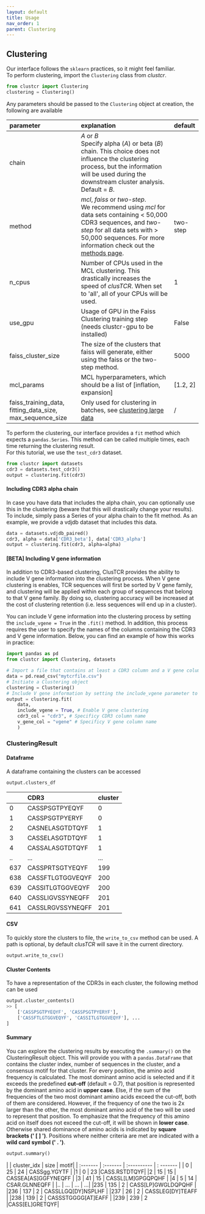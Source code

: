 ```yaml
---
layout: default
title: Usage
nav_order: 1
parent: Clustering
---
```



## Clustering

Our interface follows the `sklearn` practices, so it might feel familiar.  
To perform clustering, import the `Clustering` class from *clustcr*.

```python
from clustcr import Clustering
clustering = Clustering()
```

Any parameters should be passed to the `Clustering` object at creation, the following are available

| parameter | explanation | default |
|:-------------|:------------------|:------|
| chain | *A* or *B*<br />Specify alpha (*A*) or beta (*B*) chain. This choice does not influence the clustering process, but the information will be used during the downstream cluster analysis. Default = *B*. |  |
| method |  *mcl*, *faiss* or *two-step*. <br> We recommend using *mcl* for data sets containing < 50,000 CDR3 sequences, and *two-step* for all data sets with > 50,000 sequences. For more information check out the [methods page](methods). | two-step  |
| n_cpus | Number of CPUs used in the MCL clustering. This drastically increases the speed of *clusTCR*. When set to 'all', all of your CPUs will be used. | 1  |
| use_gpu | Usage of GPU in the Faiss Clustering training step (needs clustcr-gpu to be installed) | False |
| faiss_cluster_size | The size of the clusters that faiss will generate, either using the faiss or the two-step method. | 5000 |
| mcl_params | MCL hyperparameters, which should be a list of \[inflation, expansion\] | \[1.2, 2\]  |
| faiss_training_data, fitting_data_size, max_sequence_size | Only used for clustering in batches, see [clustering large data](large-data) | /  |

To perform the clustering, our interface provides a `fit` method which expects a `pandas.Series`.
This method can be called multiple times, each time returning the clustering result.  
For this tutorial, we use the `test_cdr3` dataset.

```python
from clustcr import datasets
cdr3 = datasets.test_cdr3()
output = clustering.fit(cdr3)
```

#### Including CDR3 alpha chain
In case you have data that includes the alpha chain, you can optionally use this in the clustering (beware that this will drastically change your results).
To include, simply pass a Series of your alpha chain to the fit method.
As an example, we provide a vdjdb dataset that includes this data.

```python
data = datasets.vdjdb_paired()
cdr3, alpha = data['CDR3_beta'], data['CDR3_alpha']
output = clustering.fit(cdr3, alpha=alpha)
```

 #### [BETA] Including V gene information

In addition to CDR3-based clustering, ClusTCR provides the ability to include V gene information into the clustering process. When V gene clustering is enables, TCR sequences will first be sorted by V gene family, and clustering will be applied within each group of sequences that belong to that V gene family. By doing so, clustering accuracy will be increased at the cost of clustering retention (i.e. less sequences will end up in a cluster).

You can include V gene information into the clustering process by setting the `include_vgene = True`  in the `.fit()` method. In addition, this process requires the user to specify the names of the columns containing the CDR3 and V gene information. Below, you can find an example of how this works in practice:

```python
import pandas as pd
from clustcr import Clustering, datasets

# Import a file that contains at least a CDR3 column and a V gene column
data = pd.read_csv("mytcrfile.csv")
# Initiate a Clustering object
clustering = Clustering()
# Include V gene information by setting the include_vgene parameter to True
output = clustering.fit(
    data,
    include_vgene = True, # Enable V gene clustering
    cdr3_col = "cdr3", # Specificy CDR3 column name
    v_gene_col = "vgene" # Specificy V gene column name
	)
```



### ClusteringResult

#### Dataframe

A dataframe containing the clusters can be accessed 

```python
output.clusters_df
```

|      |           CDR3  | cluster |
| :------- | :------- | :---------- |
| 0   |   CASSPSGTPYEQYF |       0 |
| 1   |   CASSPSGTPYERYF |       0 |
| 2   |  CASNELASGTDTQYF |       1 |
| 3   |  CASSELASGTDTQYF |      1 |
| 4   |  CASSALASGTDTQYF |       1 |
| ..  |              ... |     ... |
| 637 |  CASSPRTSGTYEQYF |    199 |
| 638 | CASSFTLGTGGVEQYF |     200 |
| 639 | CASSITLGTGGVEQYF |     200 |
| 640 | CASSLIGVSSYNEQFF |     201 |
| 641 |  CASSLRGVSSYNEQFF |      201 |

#### CSV

To quickly store the clusters to file, the `write_to_csv` method can be used.
A path is optional, by default *clusTCR* will save it in the current directory.
```python
output.write_to_csv()
```

#### Cluster Contents

To have a representation of the CDR3s in each cluster, the following method can be used
```python
output.cluster_contents()
>> [
    ['CASSPSGTPYEQYF', 'CASSPSGTPYERYF'], 
    ['CASSFTLGTGGVEQYF', 'CASSITLGTGGVEQYF'], ...
]
```



#### Summary

You can explore the clustering results by executing the `.summary()` on the ClusteringResult object.  This will provide you with a `pandas.DataFrame` that contains the cluster index, number of sequences in the cluster, and a consensus motif for that cluster.  For every position, the amino acid frequency is calculated. The most dominant amino acid is selected and if it exceeds the predefined **cut-off** (default = 0.7), that position is represented by the dominant amino acid in **upper case**. Else, if the sum of the frequencies of the two most dominant amino acids exceed the cut-off, both of them are considered. However, if the frequency of one the two is 2x larger than the other, the most dominant amino acid of the two will be used to represent that position. To emphasize that the frequency of this amino acid on itself does not exceed the cut-off, it will be shown in **lower case**. Otherwise shared dominance of amino acids is indicated by **square brackets (' [ ] ')**. Positions where neither criteria are met are indicated with a **wild card symbol (' . ')**.

```python
output.summary()
```

|   |  cluster_idx | size  |              motif|
| :------- | :------- | :---------- | : ------- |
| 0 |           25 |  24 | CASSgg.YGYTF        |
|1  |           0   | 23  |CASS.RSTDTQYF|
|2  |          15  |  15  | CASSEA[AS]GGFYNEQFF |
|3  |          41  |  15  | CASSL[LM]GPGQPQHF |
|4  |           5  |  14  | CSAR.GLNNEQFF |
|.. |          ...  | ...  |                ...|
|235 |        135  |   2  | CASS[LP]GWGLDQPQHF |
|236 |        137  |   2  | CASSLLGQ[DY]NSPLHF |
|237 |         26  |   2  | CASSLEG[DY]TEAFF |
|238 |        139  |   2  | CASSSTGGGG[AT]EAFF  |
|239 |       239  |   2  |CASS[EL]GRETQYF|
